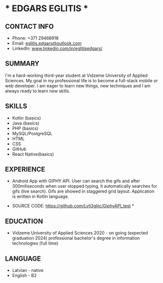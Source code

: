 # * EDGARS EGLITIS *

## CONTACT INFO

- Phone: +371 29468918
- Email: eglitis.edgars@outlook.com
- LinkedIn: www.linkedin.com/in/eglitisedgars/

## SUMMARY

I'm a hard-working third-year student at Vidzeme University of Applied Sciences. My goal in my professional life is to become a full-stack mobile or web developer. I am eager to learn new things, new techniques and I am always ready to learn new skills.

## SKILLS

- Kotlin (basics)
- Java (basics)
- PHP (basics)
- MySQL/PostgreSQL
- HTML
- CSS
- GitHub
- React Native(basics)

## EXPERIENCE

- Android App with GIPHY API. User can search the gifs and after 300miliseconds when user stopped typing, it automatically searches for gifs (live search). Gifs are showed in staggered grid layout. Application is written in Kotlin language.

* SOURCE CODE: https://github.com/Lvll3gliic/GiphyAPI_test *

## EDUCATION

- Vidzeme University of Applied Sciences 2020 - on going (expected graduation 2024)
 professional bachelor's degree in information technologies (full time)


## LANGUAGE

- Latvian - native
- English - B2
